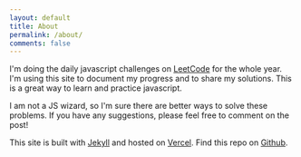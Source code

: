 ```yaml
---
layout: default
title: About
permalink: /about/
comments: false
---
```


I'm doing the daily javascript challenges on [LeetCode](https://leetcode.com/) for the whole year. I'm using this site to document my progress and to share my solutions. This is a great way to learn and practice javascript.

I am not a JS wizard, so I'm sure there are better ways to solve these problems. If you have any suggestions, please feel free to comment on the post!

This site is built with [Jekyll](https://jekyllrb.com/) and hosted on [Vercel](https://vercel.com/). Find this repo on [Github](https://github.com/leabs/leet-code-answers).
